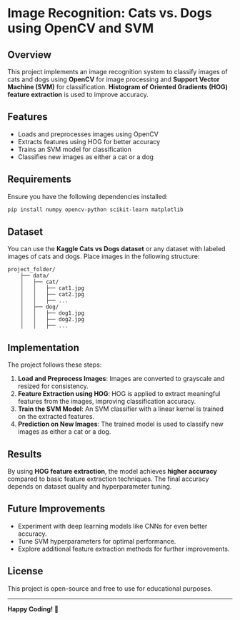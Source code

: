 # Image Recognition: Cats vs. Dogs using OpenCV and SVM

## Overview
This project implements an image recognition system to classify images of cats and dogs using **OpenCV** for image processing and **Support Vector Machine (SVM)** for classification. **Histogram of Oriented Gradients (HOG) feature extraction** is used to improve accuracy.

## Features
- Loads and preprocesses images using OpenCV
- Extracts features using HOG for better accuracy
- Trains an SVM model for classification
- Classifies new images as either a cat or a dog

## Requirements
Ensure you have the following dependencies installed:

```bash
pip install numpy opencv-python scikit-learn matplotlib
```

## Dataset
You can use the **Kaggle Cats vs Dogs dataset** or any dataset with labeled images of cats and dogs. Place images in the following structure:

```
project_folder/
    ├── data/
    │   ├── cat/
    │   │   ├── cat1.jpg
    │   │   ├── cat2.jpg
    │   │   ├── ...
    │   ├── dog/
    │   │   ├── dog1.jpg
    │   │   ├── dog2.jpg
    │   │   ├── ...
```

## Implementation
The project follows these steps:
1. **Load and Preprocess Images**: Images are converted to grayscale and resized for consistency.
2. **Feature Extraction using HOG**: HOG is applied to extract meaningful features from the images, improving classification accuracy.
3. **Train the SVM Model**: An SVM classifier with a linear kernel is trained on the extracted features.
4. **Prediction on New Images**: The trained model is used to classify new images as either a cat or a dog.

## Results
By using **HOG feature extraction**, the model achieves **higher accuracy** compared to basic feature extraction techniques. The final accuracy depends on dataset quality and hyperparameter tuning.

## Future Improvements
- Experiment with deep learning models like CNNs for even better accuracy.
- Tune SVM hyperparameters for optimal performance.
- Explore additional feature extraction methods for further improvements.

## License
This project is open-source and free to use for educational purposes.

---
**Happy Coding! 🚀**

